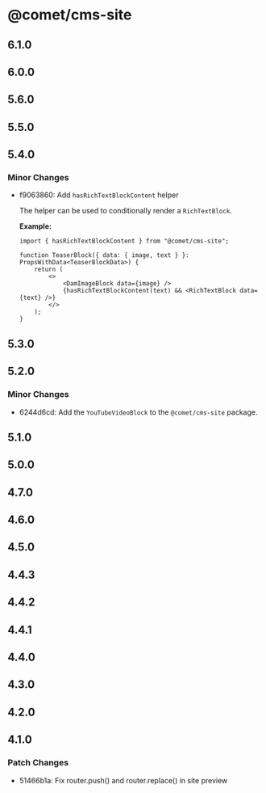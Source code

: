 # @comet/cms-site

## 6.1.0

## 6.0.0

## 5.6.0

## 5.5.0

## 5.4.0

### Minor Changes

-   f9063860: Add `hasRichTextBlockContent` helper

    The helper can be used to conditionally render a `RichTextBlock`.

    **Example:**

    ```tsx
    import { hasRichTextBlockContent } from "@comet/cms-site";

    function TeaserBlock({ data: { image, text } }: PropsWithData<TeaserBlockData>) {
        return (
            <>
                <DamImageBlock data={image} />
                {hasRichTextBlockContent(text) && <RichTextBlock data={text} />}
            </>
        );
    }
    ```

## 5.3.0

## 5.2.0

### Minor Changes

-   6244d6cd: Add the `YouTubeVideoBlock` to the `@comet/cms-site` package.

## 5.1.0

## 5.0.0

## 4.7.0

## 4.6.0

## 4.5.0

## 4.4.3

## 4.4.2

## 4.4.1

## 4.4.0

## 4.3.0

## 4.2.0

## 4.1.0

### Patch Changes

-   51466b1a: Fix router.push() and router.replace() in site preview
